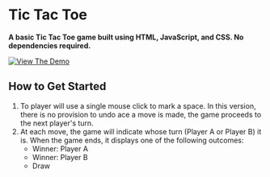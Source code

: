 # Tic Tac Toe

**A basic Tic Tac Toe game built using HTML, JavaScript, and CSS. No dependencies required.**

[![View The Demo](https://www.mtb.com/personal/onlineservices/PublishingImages/alt-banking-button-view-demo-cs5452.jpg)](http://codepen.io/vasanthkay/pen/KVzYzG?editors=001)

## How to Get Started
1. To player will use a single mouse click to mark a space. In this version, there is no provision to undo ace a move is made, the game proceeds to the next player's turn.
2. At each move, the game will indicate whose turn (Player A or Player B) it is. When the game ends, it displays one of the following outcomes:
   * Winner: Player A
   * Winner: Player B
   * Draw
